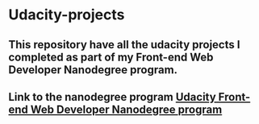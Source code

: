 # **Udacity-projects**
## This repository have all the udacity projects I completed as part of my Front-end Web Developer Nanodegree program.
## Link to the nanodegree program [Udacity Front-end Web Developer Nanodegree program](https://in.udacity.com/course/front-end-web-developer-nanodegree--nd001-ings)

